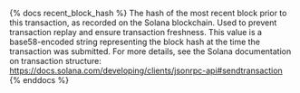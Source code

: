 {% docs recent_block_hash %}
The hash of the most recent block prior to this transaction, as recorded on the Solana blockchain. Used to prevent transaction replay and ensure transaction freshness. This value is a base58-encoded string representing the block hash at the time the transaction was submitted. For more details, see the Solana documentation on transaction structure: https://docs.solana.com/developing/clients/jsonrpc-api#sendtransaction
{% enddocs %} 